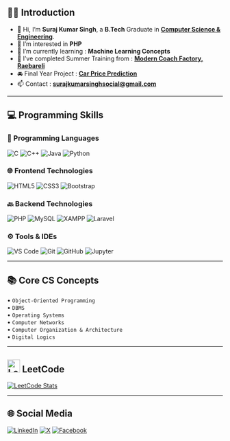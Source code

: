 ## 👨‍💻 Introduction

- 👋 Hi, I’m **Suraj Kumar Singh**, a **B.Tech** Graduate in **[Computer Science & Engineering](https://www.iul.ac.in/)**.
- 👀 I’m interested in **PHP**
- 🌱 I’m currently learning : **Machine Learning Concepts**
- 💞️ I’ve completed Summer Training from : **[Modern Coach Factory, Raebareli](https://drive.google.com/file/d/1EVQQJFlQH33ZVgt0l1Ot2hESZFeMocqF/view?usp=drive_link)**
- 🚘 Final Year Project : **[Car Price Prediction](https://carpriceprediction2000102117.000webhostapp.com/)**
- 📫 Contact : **surajkumarsinghsocial@gmail.com**

---

## 💻 Programming Skills

### 🧠 Programming Languages  
![C](https://img.shields.io/badge/-C-00599C?style=for-the-badge&logo=c&logoColor=white)
![C++](https://img.shields.io/badge/-C++-00599C?style=for-the-badge&logo=c%2B%2B&logoColor=white)
![Java](https://img.shields.io/badge/-Java-007396?style=for-the-badge&logo=java&logoColor=white)
![Python](https://img.shields.io/badge/-Python-3776AB?style=for-the-badge&logo=python&logoColor=white)

### 🌐 Frontend Technologies  
![HTML5](https://img.shields.io/badge/-HTML5-E34F26?style=for-the-badge&logo=html5&logoColor=white)
![CSS3](https://img.shields.io/badge/-CSS3-1572B6?style=for-the-badge&logo=css3&logoColor=white)
![Bootstrap](https://img.shields.io/badge/-Bootstrap-563D7C?style=for-the-badge&logo=bootstrap&logoColor=white)

### 🔙 Backend Technologies  
![PHP](https://img.shields.io/badge/-PHP-777BB4?style=for-the-badge&logo=php&logoColor=white)
![MySQL](https://img.shields.io/badge/-MySQL-4479A1?style=for-the-badge&logo=mysql&logoColor=white)
![XAMPP](https://img.shields.io/badge/-XAMPP-FB7A24?style=for-the-badge&logo=xampp&logoColor=white)
![Laravel](https://img.shields.io/badge/-Laravel-FF2D20?style=for-the-badge&logo=laravel&logoColor=white)

### ⚙️ Tools & IDEs  
![VS Code](https://img.shields.io/badge/-VSCode-007ACC?style=for-the-badge&logo=visual-studio-code&logoColor=white)
![Git](https://img.shields.io/badge/-Git-F05032?style=for-the-badge&logo=git&logoColor=white)
![GitHub](https://img.shields.io/badge/-GitHub-181717?style=for-the-badge&logo=github&logoColor=white)
![Jupyter](https://img.shields.io/badge/-Jupyter-F37626?style=for-the-badge&logo=jupyter&logoColor=white)

---

## 📚 Core CS Concepts  
• `Object-Oriented Programming` <br> 
• `DBMS` <br> 
• `Operating Systems` <br> 
• `Computer Networks` <br> 
• `Computer Organization & Architecture` <br> 
• `Digital Logics`

---

## <img src="https://pathrise-website-guide-wp.s3.us-west-1.amazonaws.com/guides/wp-content/uploads/2019/05/10175228/images-11.png" alt="LeetCode Logo" height="30"> LeetCode
[![LeetCode Stats](https://leetcard.jacoblin.cool/singhkumarsuraj?theme=light&font=Arial)](https://leetcode.com/singhkumarsuraj/)

---
## 🌐 Social Media
[![LinkedIn](https://img.shields.io/badge/-LinkedIn-0A66C2?style=for-the-badge&logo=linkedin&logoColor=white)](https://www.linkedin.com/in/singhkumarsuraj)
[![X](https://img.shields.io/badge/-000000?style=for-the-badge&logo=x&logoColor=white)](https://x.com/sksinghcse)
[![Facebook](https://img.shields.io/badge/-Facebook-1877F2?style=for-the-badge&logo=facebook&logoColor=white)](https://www.facebook.com/singhkumarsuraj.in)

